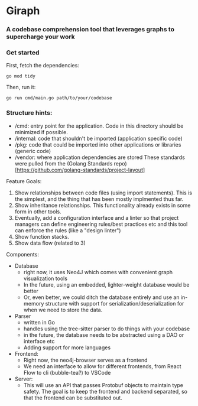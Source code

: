 # Giraph
### A codebase comprehension tool that leverages graphs to supercharge your work

### Get started
First, fetch the dependencies:

`go mod tidy`

Then, run it:

`go run cmd/main.go path/to/your/codebase`


### Structure hints:
- /cmd: entry point for the application. Code in this directory should be minimized if possible.
- /internal: code that shouldn't be imported (application specific code)
- /pkg: code that could be imported into other applications or libraries (generic code)
- /vendor: where application dependencies are stored
These standards were pulled from the (Golang Standards repo)[https://github.com/golang-standards/project-layout]

Feature Goals:
1. Show relationships between code files (using import statements). This is the simplest, and the thing that has been mostly implmented thus far.
2. Show inheritance relationships. This functionality already exists in some form in other tools.
3. Eventually, add a configuration interface and a linter so that project managers can define engineering rules/best practices etc and this tool can enforce the rules (like a "design linter")
4. Show function stacks.
5. Show data flow (related to 3)


Components:
- Database
  - right now, it uses Neo4J which comes with convenient graph visualization tools
  - In the future, using an embedded, lighter-weight database would be better
  - Or, even better, we could ditch the database entirely and use an in-memory structure with support for serialization/deserialization for when we need to store the data. 
- Parser
  - written in Go
  - handles using the tree-sitter parser to do things with your codebase
  - in the future, the database needs to be abstracted using a DAO or interface etc
  - Adding support for more languages
- Frontend:
  - Right now, the neo4j-browser serves as a frontend
  - We need an interface to allow for different frontends, from React Flow to cli (bubble-tea?) to VSCode
- Server:
  - This will use an API that passes Protobuf objects to maintain type safety. The goal is to keep the frontend and backend separated, so that the frontend can be substituted out. 
